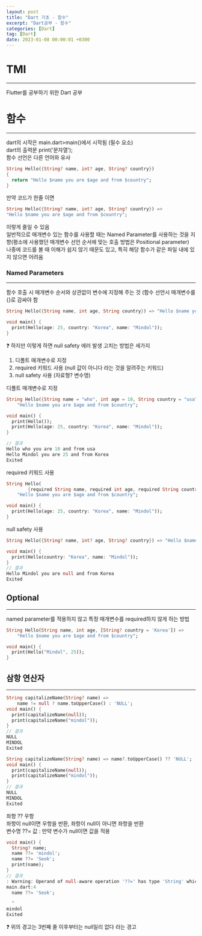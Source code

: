 ```yaml
---
layout: post
title: "Dart 기초 - 함수"
excerpt: "Dart공부 - 함수"
categories: [Dart]
tag: [Dart]
date: 2023-01-08 00:00:01 +0300
---
```


# TMI
-----------------
Flutter를 공부하기 위한 Dart 공부

# 함수
--------------
dart의 시작은 main.dart>main()에서 시작됨 (필수 요소)<br>
dart의 출력문 print(’문자열’);<br>
함수 선언은 다른 언어와 유사<br>
```dart
String Hello({String? name, int? age, String? country})
{
  return "Hello $name you are $age and from $country";
}
```
만약 코드가 한줄 이면
```dart
String Hello({String? name, int? age, String? country}) => 
"Hello $name you are $age and from $country";
```
이렇게 줄일 수 있음<br>
일반적으로 매개변수 있는 함수를 사용할 때는 Named Parameter를 사용하는 것을 지향(평소에 사용했던 매개변수 선언 순서에 맞는 호출 방법은 Positional parameter)<br>
나중에 코드를 볼 때 이해가 쉽지 않기 때문도 있고, 특히 해당 함수가 같은 파일 내에 있지 않으면 어려움<br>

### Named Parameters
--------------
함수 호출 시 매개변수 순서와 상관없이 변수에 지정해 주는 것 (함수 선언시 매개변수를 {}로 감싸야 함
```dart
String Hello({String name, int age, String country}) => "Hello $name you are $age and from $country";

void main() {
  print(Hello(age: 25, country: "Korea", name: "Mindol"));
}
```
❓ 하지만 이렇게 하면 null safety 에러 발생
고치는 방법은 세가지
1. 디폴트 매개변수로 지정
2. required 키워드 사용 (null 값이 아니다 라는 것을 알려주는 키워드)
3. null safety 사용 (자료형? 변수명)

디폴트 매개변수로 지정
```dart
String Hello({String name = "who", int age = 10, String country = "usa"}) =>
    "Hello $name you are $age and from $country";

void main() {
  print(Hello());
  print(Hello(age: 25, country: "Korea", name: "Mindol"));
}

// 결과
Hello who you are 10 and from usa
Hello Mindol you are 25 and from Korea
Exited
```

required 키워드 사용
```dart
String Hello(
        {required String name, required int age, required String country}) =>
    "Hello $name you are $age and from $country";

void main() {
  print(Hello(age: 25, country: "Korea", name: "Mindol"));
}
```

null safety 사용
```dart
String Hello({String? name, int? age, String? country}) => "Hello $name you are $age and from $country";

void main() {
  print(Hello(country: "Korea", name: "Mindol"));
}
// 결과
Hello Mindol you are null and from Korea
Exited
```

## Optional
--------------
named parameter를 적용하지 않고 특정 매개변수를 required하지 않게 하는 방법 
```dart
String Hello(String name, int age, [String? country = 'Korea']) =>
    "Hello $name you are $age and from $country";

void main() {
  print(Hello("Mindol", 25));
}
```

## 삼항 연산자
--------------
```dart
String capitalizeName(String? name) =>
    name != null ? name.toUpperCase() : 'NULL';
void main() {
  print(capitalizeName(null));
  print(capitalizeName("mindol"));
}
// 결과
NULL
MINDOL
Exited

String capitalizeName(String? name) => name?.toUpperCase() ?? 'NULL';
void main() {
  print(capitalizeName(null));
  print(capitalizeName("mindol"));
}
// 결과
NULL
MINDOL
Exited
```
좌항 ?? 우항<br>
좌항이 null이면 우항을 반환, 좌항이 null이 아니면 좌항을 반환<br>
변수명 ??= 값 : 만약 변수가 null이면 값을 적용
```dart
void main() {
  String? name;
  name ??= 'mindol';
  name ??= 'Seok';
  print(name);
}
// 결과
: Warning: Operand of null-aware operation '??=' has type 'String' which excludes null.
main.dart:4
  name ??= 'Seok';

  ^
mindol
Exited
```
❓ 위의 경고는 3번째 줄 이후부터는 null일리 없다 라는 경고